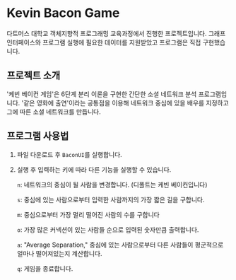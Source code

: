 # Kevin Bacon Game
다트머스 대학교 객체지향적 프로그래밍 교육과정에서 진행한 프로젝트입니다. 그래프 인터페이스와 프로그램 실행에 필요한 데이터를 지원받았고 프로그램은 직접 구현했습니다.


## 프로젝트 소개
'케빈 베이컨 게임'은 6단계 분리 이론을 구현한 간단한 소셜 네트워크 분석 프로그램입니다. '같은 영화에 출연'이라는 공통점을 이용해 네트워크 중심에 있을 배우를 지정하고 그에 따른 소셜 네트워크를 만듭니다.

## 프로그램 사용법
1. 파일 다운로드 후 `BaconUI`를 실행합니다. 
2. 실행 후 입력하는 키에 따라 다른 기능을 실행할 수 있습니다.

    `n`: 네트워크의 중심이 될 사람을 변경합니다. (디폴트는 케빈 베이컨입니다)
    
    `s`: 중심에 있는 사람으로부터 입력한 사람까지의 가장 짧은 길을 구합니다.

    `m`: 중심으로부터 가장 멀리 떨어진 사람의 수를 구합니다

    `o`: 가장 많은 커넥션이 있는 사람들 순으로 입력된 숫자만큼 출력합니다.

    `a`: "Average Separation," 중심에 있는 사람으로부터 다른 사람들이 평군적으로 얼마나 떨어져있는지 계산합니다. 

    `q`: 게임을 종료합니다.



